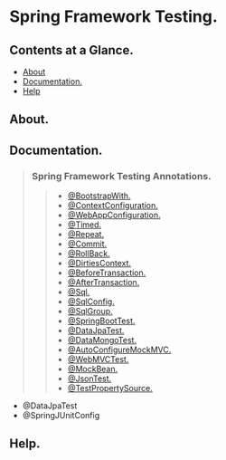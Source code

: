 # Spring Framework Testing.





## Contents at a Glance.
* [About](#about)
* [Documentation.](#documentation)
* [Help](#help)





## About.





## Documentation.






> ### Spring Framework Testing Annotations.
>> * [@BootstrapWith.]()
>> * [@ContextConfiguration.]()
>> * [@WebAppConfiguration.]()
>> * [@Timed.]()
>> * [@Repeat.]()
>> * [@Commit.]()
>> * [@RollBack.]()
>> * [@DirtiesContext.]()
>> * [@BeforeTransaction.]()
>> * [@AfterTransaction.]()
>> * [@Sql.]()
>> * [@SqlConfig.]()
>> * [@SqlGroup.]()
>> * [@SpringBootTest.]()
>> * [@DataJpaTest.]()
>> * [@DataMongoTest.]()
>> * [@AutoConfigureMockMVC.]()
>> * [@WebMVCTest.]()
>> * [@MockBean.]()
>> * [@JsonTest.]()
>> * [@TestPropertySource.]()
* @DataJpaTest 
* @SpringJUnitConfig




## Help.
